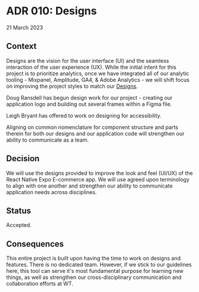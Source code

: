 # ADR 010: Designs

21 March 2023

## Context

Designs are the vision for the user interface (UI) and the seamless interaction of the user experience (UX). While the initial intent for this project is to prioritize analytics, once we have integrated all of our analytic tooling - Mixpanel, Amplitude, GA4, & Adobe Analytics - we will shift focus on improving the project styles to match our [Designs](https://www.figma.com/file/Cjfl5k6W2bWSjQcnwClTIG/Analytics-Sandbox-E-commerce-App?node-id=0%3A1&t=bfguxj0dM0MHlhbm-1).

Doug Ransdell has begun design work for our project - creating our application logo and building out several frames within a Figma file.

Leigh Bryant has offered to work on designing for accessibility.

Aligning on common nomenclature for component structure and parts therein for both our designs and our application code will strengthen our ability to communicate as a team.

## Decision

We will use the designs provided to improve the look and feel (UI/UX) of the React Native Expo E-commerce app.
We will use agreed upon terminology to align with one another and strengthen our ability to communicate application needs across disciplines.

## Status

Accepted.

## Consequences

This entire project is built upon having the time to work on designs and features. There is no dedicated team. However, if we stick to our guidelines here, this tool can serve it's most fundamental purpose for learning new things, as well as strengthen our cross-disciplinary communication and collaboration efforts at WT.
